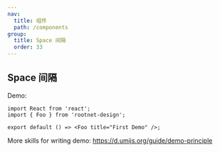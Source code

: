 ```yaml
---
nav:
  title: 组件
  path: /components
group:
  title: Space 间隔
  order: 33
---
```


## Space 间隔

Demo:

```tsx
import React from 'react';
import { Foo } from 'rootnet-design';

export default () => <Foo title="First Demo" />;
```

More skills for writing demo: https://d.umijs.org/guide/demo-principle
